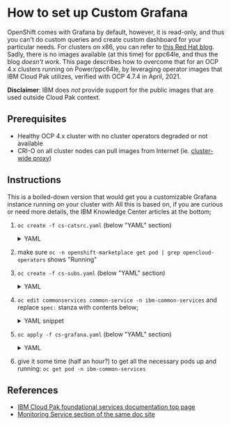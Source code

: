 # How to set up Custom Grafana

OpenShift comes with Grafana by default, however, it is read-only, and thus you can't do custom queries and create custom dashboard for your particular needs.
For clusters on x86, you can refer to [this Red Hat blog](https://www.redhat.com/en/blog/custom-grafana-dashboards-red-hat-openshift-container-platform-4).
Sadly, there is no images available (at this time) for ppc64le, and thus the blog _doesn't work_.
This page describes how to overcome that for an OCP 4.x clusters running on Power/ppc64le, by leveraging operator images that IBM Cloud Pak utilizes, verified with OCP 4.7.4 in April, 2021.

**Disclaimer**: IBM does _not_ provide support for the public images that are used outside Cloud Pak context.

## Prerequisites

* Healthy OCP 4.x cluster with no cluster operators degraded or not available
* CRI-O on all cluster nodes can pull images from Internet (ie. [cluster-wide proxy](https://docs.openshift.com/container-platform/4.7/networking/enable-cluster-wide-proxy.html))

## Instructions

This is a boiled-down version that would get you a customizable Grafana instance running on your cluster with 
All this is based on, if you are curious or need more details, the IBM Knowledge Center articles at the bottom;

1. `oc create -f cs-catsrc.yaml` (below "YAML" section)
   <details>
   <summary>YAML</summary>
   <pre class="text">
    apiVersion: operators.coreos.com/v1alpha1
    kind: CatalogSource
    metadata:
      name: opencloud-operators
      namespace: openshift-marketplace
    spec:
      displayName: IBMCS Operators
      publisher: IBM
      sourceType: grpc
      image: docker.io/ibmcom/ibm-common-service-catalog:latest
      updateStrategy:
        registryPoll:
          interval: 45m
   </pre>

    (This was taken from "2. Installing the IBM Cloud Pak fundational services operator" from [this page](https://www.ibm.com/support/knowledgecenter/SSHKN6/installer/3.x.x/install_operator.html).)
   </details>

1. make sure `oc -n openshift-marketplace get pod | grep opencloud-operators` shows "Running"
1. `oc create -f cs-subs.yaml` (below "YAML" section)
   <details>
     <summary>YAML</summary>
     <pre class="text">
      apiVersion: v1
      kind: Namespace
      metadata:
        name: common-service
      ---
      apiVersion: operators.coreos.com/v1alpha2
      kind: OperatorGroup
      metadata:
        name: operatorgroup
        namespace: common-service
      spec:
        targetNamespaces:
        - common-service
      ---
      apiVersion: operators.coreos.com/v1alpha1
      kind: Subscription
      metadata:
        name: ibm-common-service-operator
        namespace: common-service
      spec:
        channel: v3
        installPlanApproval: Automatic
        name: ibm-common-service-operator
        source: opencloud-operators
        sourceNamespace: openshift-marketplace"
    </pre>

     (This was compiled to do the "Common Services" operator on OperatorHub GUI as intructed in "2. Installing the IBM Cloud Pak fundational services operator" from [this page](https://www.ibm.com/support/knowledgecenter/SSHKN6/installer/3.x.x/install_operator.html). You can definitely do the manual install on Web Console, if you so prefer.)
   </details>

1. `oc edit commonservices common-service -n ibm-common-services` and replace `spec:` stanza with contents below;
   <details>
     <summary>YAML snippet</summary>
     <pre class="text">
      spec:
        manualManagement: true
        services:
        - name: ibm-monitoring-grafana-operator
          spec:
            grafana:
              dashboardConfig:
                resources:
                  limits:
                    cpu: 70m
                    memory: 170Mi
                  requests:
                    cpu: 25m
                    memory: 140Mi
              datasourceConfig:
                type: openshift
              grafanaConfig:
                resources:
                  limits:
                    cpu: 150m
                    memory: 230Mi
                  requests:
                    cpu: 25m
                    memory: 200Mi
              isHub: false
              routerConfig:
                resources:
                  limits:
                    cpu: 70m
                    memory: 80Mi
                  requests:
                    cpu: 25m
                    memory: 65Mi
        size: medium
     </pre>
     (This was culled and put together from [this page](https://www.ibm.com/support/knowledgecenter/SSHKN6/installer/3.x.x/custom_resource.html) for Grafana.)
   </details>

1. `oc apply -f cs-grafana.yaml` (below "YAML" section)
   <details>
   <summary>YAML</summary>

     <pre class="text">
     apiVersion: operator.ibm.com/v1alpha1
     kind: OperandRequest
     metadata:
       name: common-service
       namespace: ibm-common-services
     spec:
       requests:
         - operands:
             - name: ibm-monitoring-grafana-operator
           registry: common-service
     </pre>
     (This is what's needed for Grafana, based on all the stuff described in [this page](https://www.ibm.com/support/knowledgecenter/SSHKN6/monitoring/1.x.x/monitoring_service.html#install_monitsrv).)
   </details>

1. give it some time (half an hour?) to get all the necessary pods up and running: `oc get pod -n ibm-common-services`

## References

* [IBM Cloud Pak foundational services documentation top page](https://www.ibm.com/support/knowledgecenter/SSHKN6/installer/3.x.x/install_operator.html)
* [Monitoring Service section of the same doc site](https://www.ibm.com/docs/en/cpfs?topic=monitoring-1xx-operator)